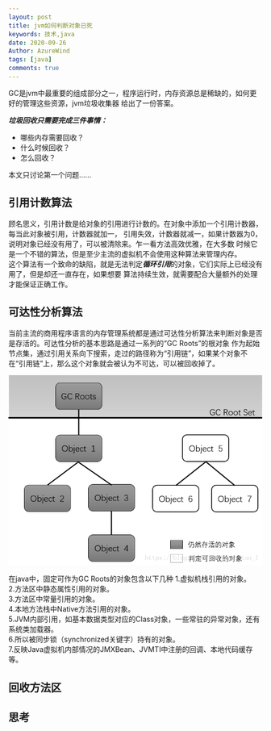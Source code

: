 ```yaml
---
layout: post
title: jvm如何判断对象已死
keywords: 技术,java
date: 2020-09-26
Author: AzureWind
tags: [java]
comments: true
---
```

GC是jvm中最重要的组成部分之一，程序运行时，内存资源总是稀缺的，如何更好的管理这些资源，jvm垃圾收集器
给出了一份答案。  

***垃圾回收只需要完成三件事情：***
- 哪些内存需要回收？
- 什么时候回收？
- 怎么回收？   

本文只讨论第一个问题......   
<!-- more -->    

## 引用计数算法
顾名思义，引用计数是给对象的引用进行计数的。在对象中添加一个引用计数器，每当此对象被引用，计数器就加一，
引用失效，计数器就减一，如果计数器为0，说明对象已经没有用了，可以被清除来。乍一看方法高效优雅，在大多数
时候它是一个不错的算法，但是至少主流的虚拟机不会使用这种算法来管理内存。  
这个算法有一个致命的缺陷，就是无法判定***循环引用***的对象，它们实际上已经没有用了，但是却还一直存在，如果想要
算法持续生效，就需要配合大量额外的处理才能保证正确工作。

## 可达性分析算法
当前主流的商用程序语言的内存管理系统都是通过可达性分析算法来判断对象是否是存活的。可达性分析的基本思路是通过一系列的“GC Roots”的根对象
作为起始节点集，通过引用关系向下搜索，走过的路径称为“引用链”，如果某个对象不在“引用链”上，那么这个对象就会被认为不可达，可以被回收掉了。  

![引用链](https://github.com/poison0/poison0.github.io/blob/master/images/gcRoots.png?raw=true)

在java中，固定可作为GC Roots的对象包含以下几种
1.虚拟机栈引用的对象。  
2.方法区中静态属性引用的对象。  
3.方法区中常量引用的对象。  
4.本地方法栈中Native方法引用的对象。  
5.JVM内部引用，如基本数据类型对应的Class对象，一些常驻的异常对象，还有系统类加载器。  
6.所以被同步锁（synchronized关键字）持有的对象。  
7.反映Java虚拟机内部情况的JMXBean、JVMTI中注册的回调、本地代码缓存等。  
## 回收方法区

## 思考

